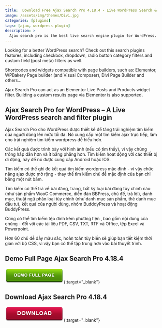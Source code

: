 ```yaml
---
title:  Download Free Ajax Search Pro 4.18.4 - Live WordPress Search & Filter Plugin
image: /assets/img/themes/Divi.jpg
categories: [plugins]
tags: [ajax, wordpress plugin]
description: >
  Ajax search pro is the best live search engine plugin for WordPress. Highly customizable, with many features and options, giving the best results possible! Replace the WordPress search bar with a better looking, more efficient search engine.
---
```


Looking for a better WordPress search? Check out this search plugins features, including checkbox, dropdown, radio button category filters and custom field (post meta) filters as well.  

Shortcodes and widgets compatible with page builders, such as: Elementor, WPBakery Page builder (and Visual Composer), Divi Page Builder and others...  

Ajax Search Pro can act as an Elementor Live Posts and Products widget filter. Building a custom results page via Elementor is also supported.  

## Ajax Search Pro for WordPress – A Live WordPress search and filter plugin  
Ajax Search Pro cho WordPress được thiết kế để tăng trải nghiệm tìm kiếm của người dùng lên mức tối đa. Nó cung cấp một tìm kiếm ajax trực tiếp, làm cho trải nghiệm tìm kiếm wordpress dễ hiểu hơn.  

Các kết quả được trình bày với hình ảnh (nếu có tìm thấy), vì vậy chúng trông hấp dẫn hơn và ít bằng phẳng hơn. Tìm kiếm hoạt động với các thiết bị di động, hãy để nó được cung cấp Android hoặc IOS.  

Tìm kiếm có thể ghi đè kết quả tìm kiếm wordpress mặc định - vì vậy chức năng ajax được mở rộng - thay thế tìm kiếm chủ đề mặc định của bạn chỉ bằng một nút bấm.  

Tìm kiếm có thể trả về bài đăng, trang, bất kỳ loại bài đăng tùy chỉnh nào (như sản phẩm WooC Commerce, diễn đàn BBPress, chủ đề, trả lời), danh mục, thuật ngữ phân loại tùy chỉnh (như danh mục sản phẩm, thẻ danh mục đầu tư), kết quả của người dùng, nhóm BudddyPress và hoạt động BuddyPress.  

Cũng có thể tìm kiếm tệp đính kèm phương tiện , bao gồm nội dung của chúng - đối với các tài liệu PDF, CSV, TXT, RTF và Office, tệp Excel và Powerpoint.  

Hơn 60 chủ đề đầy màu sắc, hoàn toàn tùy biến sẽ giúp bạn tiết kiệm thời gian với bộ CSS, vì vậy bạn có thể tập trung hơn vào bài thuyết trình.   


## Demo Full Page Ajax Search Pro 4.18.4
[![button](/assets/img/demo.png)](http://gestyy.com/e02e72){:target="_blank"}  

## Download Ajax Search Pro 4.18.4
[![button](/assets/img/download.png)](http://gestyy.com/e02rwb){:target="_blank"}  